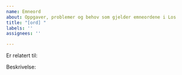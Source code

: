 ```yaml
---
name: Emneord
about: Oppgaver, problemer og behov som gjelder emneordene i Los
title: "[ord] "
labels: ''
assignees: ''

---
```


Er relatert til: 

Beskrivelse:
